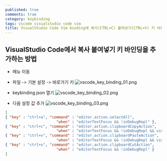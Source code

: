 ```yaml
---
published: true
comments: true
category: keybinding
tags: vscode visualstudio code vim
title: VisualStudio Code Vim binding에 복사(CTRL+C) 붙여넣기(CTRL+V) 키 바인딩 추가하기
---
```

## VisualStudio Code에서 복사 붙여넣기 키 바인딩을 추가하는 방법

* 메뉴 이동
 * 파일 -> 기본 설정 -> 바로가기 키
![vscode_key_binding_01.png]({{site.baseurl}}/assets/vscode_key_binding_01.png)

 * keybinding.json 열기
 ![vscode_key_binding_02.png]({{site.baseurl}}/assets/vscode_key_binding_02.png)
 
 * 다음 설정 값 추가
 ![vscode_key_binding_03.png]({{site.baseurl}}/assets/vscode_key_binding_03.png)


```json
[
{ "key" : "ctrl+a", "command" : "editor.action.selectAll",
                       "when" : "editorTextFocus && !inDebugRepl" },
{ "key" : "ctrl+c", "command" : "editor.action.clipboardCopyAction",
                       "when" : "editorTextFocus && !inDebugRepl && vim.mode != 'Insert'" },
{ "key" : "ctrl+v", "command" : "editor.action.clipboardPasteAction",
                       "when" : "editorTextFocus && !inDebugRepl && vim.mode == 'Insert'" },
{ "key" : "ctrl+x", "command" : "editor.action.clipboardCutAction",
                       "when" : "editorTextFocus && !inDebugRepl" }
]
```

